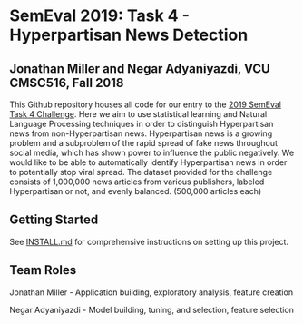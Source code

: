 # SemEval 2019: Task 4 - Hyperpartisan News Detection

## Jonathan Miller and Negar Adyaniyazdi, VCU CMSC516, Fall 2018

This Github repository houses all code for our entry to the [2019 SemEval Task 4 Challenge](https://pan.webis.de/semeval19/semeval19-web/).
Here we aim to use statistical learning and Natural Language Processing techniques in order to
distinguish Hyperpartisan news from non-Hyperpartisan news. Hyperpartisan news is a growing problem
and a subproblem of the rapid spread of fake news throughout social media, which has shown power to influence the public negatively.
We would like to be able to automatically identify Hyperpartisan news in order to potentially
stop viral spread. The dataset provided for the challenge consists of 1,000,000 news articles
from various publishers, labeled Hyperpartisan or not, and evenly balanced. (500,000 articles each)

## Getting Started

See [INSTALL.md](https://github.com/aftertouch/SemEval-2019-Task4/blob/master/INSTALL.md) 
for comprehensive instructions on setting up this project.

## Team Roles

Jonathan Miller - Application building, exploratory analysis, feature creation

Negar Adyaniyazdi - Model building, tuning, and selection, feature selection